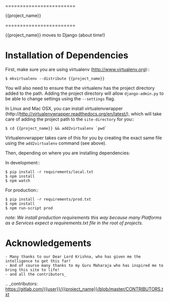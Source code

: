 ========================

{{project_name}}

========================

{{project_name}} moves to Django (about time!)


Installation of Dependencies
============================

First, make sure you are using virtualenv (http://www.virtualenv.org)::

    $ mkvirtualenv --distribute {{project_name}}

You will also need to ensure that the virtualenv has the project directory
added to the path. Adding the project directory will allow `django-admin.py` to be able to change settings using the `--settings` flag.

In Linux and Mac OSX, you can install virtualenvwrapper (http://http://virtualenvwrapper.readthedocs.org/en/latest/), which will take care of adding the project path to the `site-directory` for you::

    $ cd {{project_name}} && add2virtualenv `pwd`

Virtualenvwrapper takes care of this for you by creating the exact same file
using the `add2virtualenv` command (see above).

Then, depending on where you are installing dependencies:

In development::

    $ pip install -r requirements/local.txt
    $ npm install
    $ npm watch

For production::

    $ pip install -r requirements/prod.txt
    $ npm install
    $ npm run-script prod

*note: We install production requirements this way because many Platforms as a Services expect a requirements.txt file in the root of projects.*


Acknowledgements
================

    - Many thanks to our Dear Lord Krishna, who has given me the intelligence to get this far!
    - And of course many thanks to my Guru Maharaja who has inspired me to bring this site to life!
    - and all the contributors_

.. _contributors: https://gitlab.com/{{user}}/{{project_name}}/blob/master/CONTRIBUTORS.txt
